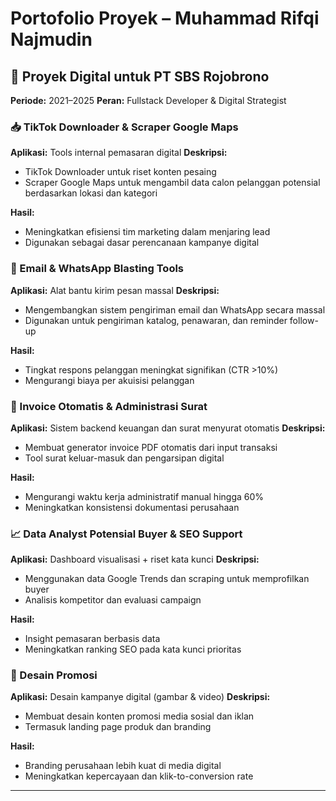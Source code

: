 # Portofolio Proyek – Muhammad Rifqi Najmudin

## 🧩 Proyek Digital untuk PT SBS Rojobrono

**Periode:** 2021–2025
**Peran:** Fullstack Developer & Digital Strategist

### 📥 TikTok Downloader & Scraper Google Maps

**Aplikasi:** Tools internal pemasaran digital
**Deskripsi:**

* TikTok Downloader untuk riset konten pesaing
* Scraper Google Maps untuk mengambil data calon pelanggan potensial berdasarkan lokasi dan kategori

**Hasil:**

* Meningkatkan efisiensi tim marketing dalam menjaring lead
* Digunakan sebagai dasar perencanaan kampanye digital

### 📧 Email & WhatsApp Blasting Tools

**Aplikasi:** Alat bantu kirim pesan massal
**Deskripsi:**

* Mengembangkan sistem pengiriman email dan WhatsApp secara massal
* Digunakan untuk pengiriman katalog, penawaran, dan reminder follow-up

**Hasil:**

* Tingkat respons pelanggan meningkat signifikan (CTR >10%)
* Mengurangi biaya per akuisisi pelanggan

### 🧾 Invoice Otomatis & Administrasi Surat

**Aplikasi:** Sistem backend keuangan dan surat menyurat otomatis
**Deskripsi:**

* Membuat generator invoice PDF otomatis dari input transaksi
* Tool surat keluar-masuk dan pengarsipan digital

**Hasil:**

* Mengurangi waktu kerja administratif manual hingga 60%
* Meningkatkan konsistensi dokumentasi perusahaan

### 📈 Data Analyst Potensial Buyer & SEO Support

**Aplikasi:** Dashboard visualisasi + riset kata kunci
**Deskripsi:**

* Menggunakan data Google Trends dan scraping untuk memprofilkan buyer
* Analisis kompetitor dan evaluasi campaign

**Hasil:**

* Insight pemasaran berbasis data
* Meningkatkan ranking SEO pada kata kunci prioritas

### 🎨 Desain Promosi

**Aplikasi:** Desain kampanye digital (gambar & video)
**Deskripsi:**

* Membuat desain konten promosi media sosial dan iklan
* Termasuk landing page produk dan branding

**Hasil:**

* Branding perusahaan lebih kuat di media digital
* Meningkatkan kepercayaan dan klik-to-conversion rate

---
